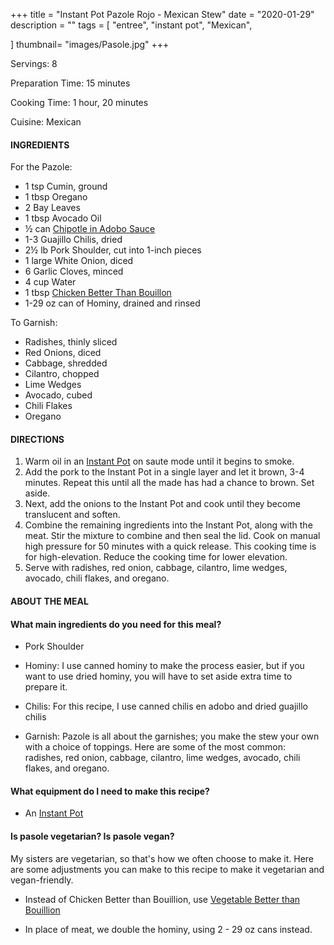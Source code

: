 +++
title = "Instant Pot Pazole Rojo - Mexican Stew"
date = "2020-01-29"
description = ""
tags = [
    "entree",
    "instant pot",
    "Mexican",
    
]
thumbnail= "images/Pasole.jpg"
+++

Servings: 8 <!--more-->

Preparation Time: 15 minutes 

Cooking Time: 1 hour, 20 minutes 

Cuisine: Mexican

#### INGREDIENTS 

For the Pazole: 

* 1 tsp Cumin, ground 
* 1 tbsp Oregano
* 2 Bay Leaves 
* 1 tbsp Avocado Oil 
* ½ can [Chipotle in Adobo Sauce](https://amzn.to/2OIJBTR)
* 1-3 Guajillo Chilis, dried
* 2½ lb Pork Shoulder, cut into 1-inch pieces 
* 1 large White Onion, diced 
* 6 Garlic Cloves, minced 
* 4 cup Water
* 1 tbsp [Chicken Better Than Bouillon](https://amzn.to/3uFvZt3) 
* 1-29 oz can of Hominy, drained and rinsed 

To Garnish: 

* Radishes, thinly sliced
* Red Onions, diced 
* Cabbage, shredded     
* Cilantro, chopped  
* Lime Wedges 
* Avocado, cubed 
* Chili Flakes 
* Oregano 
  
#### DIRECTIONS 

1. Warm oil in an [Instant Pot](https://amzn.to/3qfNYCZ) on saute mode until it begins to smoke. 
2. Add the pork to the Instant Pot in a single layer and let it brown, 3-4 minutes. Repeat this until all the made has had a chance to brown. Set aside. 
3. Next, add the onions to the Instant Pot and cook until they become translucent and soften. 
4. Combine the remaining ingredients into the Instant Pot, along with the meat. Stir the mixture to combine and then seal the lid. Cook on manual high pressure for 50 minutes with a quick release. This cooking time is for high-elevation. Reduce the cooking time for lower elevation. 
5. Serve with radishes, red onion, cabbage, cilantro, lime wedges, avocado, chili flakes, and oregano.    

#### ABOUT THE MEAL 

#### What main ingredients do you need for this meal?

* Pork Shoulder

* Hominy: I use canned hominy to make the process easier, but if you want to use dried hominy, you will have to set aside extra time to prepare it.

* Chilis: For this recipe, I use canned chilis en adobo and dried guajillo chilis

* Garnish: Pazole is all about the garnishes; you make the stew your own with a choice of toppings. Here are some of the most common: radishes, red onion, cabbage, cilantro, lime wedges, avocado, chili flakes, and oregano.  

#### What equipment do I need to make this recipe?

* An [Instant Pot](https://amzn.to/3taIo6v)

#### Is pasole vegetarian? Is pasole vegan?

My sisters are vegetarian, so that's how we often choose to make it. Here are some adjustments you can make to this recipe to make it vegetarian and vegan-friendly. 

* Instead of Chicken Better than Bouillion, use [Vegetable Better than Bouillion](https://amzn.to/3dZTYx1)

* In place of meat, we double the hominy, using 2 - 29 oz cans instead.   
